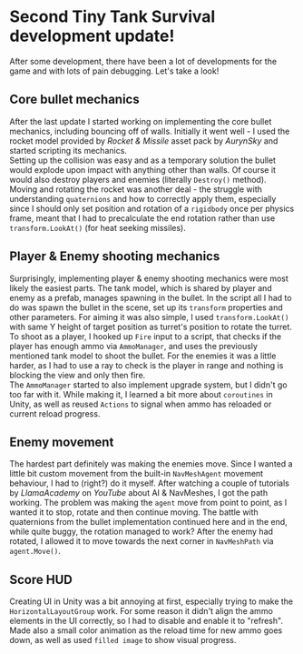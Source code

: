 # Second Tiny Tank Survival development update!
After some development, there have been a lot of developments for the game and with lots of pain debugging. Let's take a look!

## Core bullet mechanics
After the last update I started working on implementing the core bullet mechanics, including bouncing off of walls. Initially it went well - I used the rocket model provided by _Rocket & Missile_ asset pack by _AurynSky_ and started scripting its mechanics. <br/>
Setting up the collision was easy and as a temporary solution the bullet would explode upon impact with anything other than walls. Of course it would also destroy players and enemies (literally `Destroy()` method). <br/>
Moving and rotating the rocket was another deal - the struggle with understanding `quaternions` and how to correctly apply them, especially since I should only set position and rotation of a `rigidbody` once per physics frame, meant that I had to precalculate the end rotation rather than use `transform.LookAt()` (for heat seeking missiles).

## Player & Enemy shooting mechanics
Surprisingly, implementing player & enemy shooting mechanics were most likely the easiest parts. The tank model, which is shared by player and enemy as a prefab, manages spawning in the bullet. In the script all I had to do was spawn the bullet in the scene, set up its `transform` properties and other parameters. For aiming it was also simple, I used `transform.LookAt()` with same Y height of target position as turret's position to rotate the turret. <br/>
To shoot as a player, I hooked up `Fire` input to a script, that checks if the player has enough ammo via `AmmoManager`, and uses the previously mentioned tank model to shoot the bullet. For the enemies it was a little harder, as I had to use a ray to check is the player in range and nothing is blocking the view and only then fire. <br/>
The `AmmoManager` started to also implement upgrade system, but I didn't go too far with it. While making it, I learned a bit more about `coroutines` in Unity, as well as reused `Actions` to signal when ammo has reloaded or current reload progress.

## Enemy movement
The hardest part definitely was making the enemies move. Since I wanted a little bit custom movement from the built-in `NavMeshAgent` movement behaviour, I had to (right?) do it myself. After watching a couple of tutorials by _LlamaAcademy_ on _YouTube_ about AI & NavMeshes, I got the path working. The problem was making the `agent` move from point to point, as I wanted it to stop, rotate and then continue moving. The battle with quaternions from the bullet implementation continued here and in the end, while quite buggy, the rotation managed to work? After the enemy had rotated, I allowed it to move towards the next corner in `NavMeshPath` via `agent.Move()`.

## Score HUD
Creating UI in Unity was a bit annoying at first, especially trying to make the `HorizontalLayoutGroup` work. For some reason it didn't align the ammo elements in the UI correctly, so I had to disable and enable it to "refresh". Made also a small color animation as the reload time for new ammo goes down, as well as used `filled image` to show visual progress.